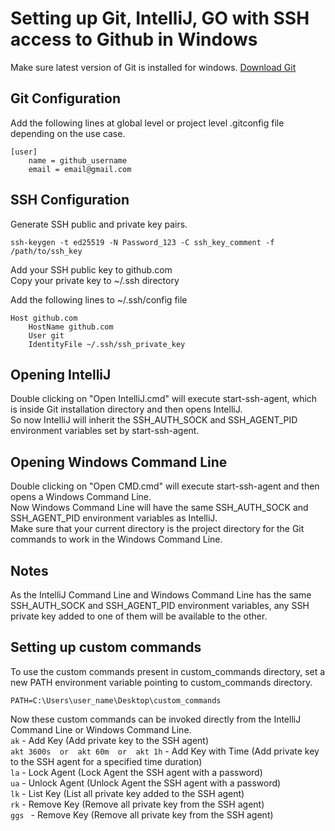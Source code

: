 # Setting up Git, IntelliJ, GO with SSH access to Github in Windows

Make sure latest version of Git is installed for windows. [Download Git](https://git-scm.com/downloads)

## Git Configuration
Add the following lines at global level or project level .gitconfig file depending on the use case.
```
[user]
	name = github_username
	email = email@gmail.com
```

## SSH Configuration
Generate SSH public and private key pairs.
```
ssh-keygen -t ed25519 -N Password_123 -C ssh_key_comment -f /path/to/ssh_key
```

Add your SSH public key to github.com  
Copy your private key to ~/.ssh directory

Add the following lines to ~/.ssh/config file
```
Host github.com
	HostName github.com
	User git
	IdentityFile ~/.ssh/ssh_private_key
```

## Opening IntelliJ
Double clicking on "Open IntelliJ.cmd" will execute start-ssh-agent, which is inside Git installation directory and then opens IntelliJ.  
So now IntelliJ will inherit the SSH_AUTH_SOCK and SSH_AGENT_PID environment variables set by start-ssh-agent.

## Opening Windows Command Line
Double clicking on "Open CMD.cmd" will execute start-ssh-agent and then opens a Windows Command Line.  
Now Windows Command Line will have the same SSH_AUTH_SOCK and SSH_AGENT_PID environment variables as IntelliJ.  
Make sure that your current directory is the project directory for the Git commands to work in the Windows Command Line.

## Notes
As the IntelliJ Command Line and Windows Command Line has the same SSH_AUTH_SOCK and SSH_AGENT_PID environment variables, any SSH private key added to one of them will be available to the other.


## Setting up custom commands
To use the custom commands present in custom_commands directory, set a new PATH environment variable pointing to custom_commands directory.
```
PATH=C:\Users\user_name\Desktop\custom_commands
```
Now these custom commands can be invoked directly from the IntelliJ Command Line or Windows Command Line.  
```ak``` - Add Key (Add private key to the SSH agent)  
```akt 3600s  or  akt 60m  or  akt 1h``` - Add Key with Time (Add private key to the SSH agent for a specified time duration)  
```la``` - Lock Agent (Lock Agent the SSH agent with a password)  
```ua``` - Unlock Agent (Unlock Agent the SSH agent with a password)  
```lk``` - List Key (List all private key added to the SSH agent)  
```rk``` - Remove Key (Remove all private key from the SSH agent)  
```ggs ``` - Remove Key (Remove all private key from the SSH agent)  

